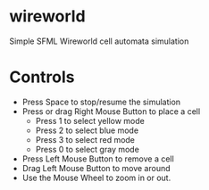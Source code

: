 # wireworld
 Simple SFML Wireworld cell automata simulation


# Controls
 - Press Space to stop/resume the simulation
 - Press or drag Right Mouse Button to place a cell
   - Press 1 to select yellow mode
   - Press 2 to select blue mode
   - Press 3 to select red mode
   - Press 0 to select gray mode
 - Press Left Mouse Button to remove a cell
 - Drag Left Mouse Button to move around
 - Use the Mouse Wheel to zoom in or out.
